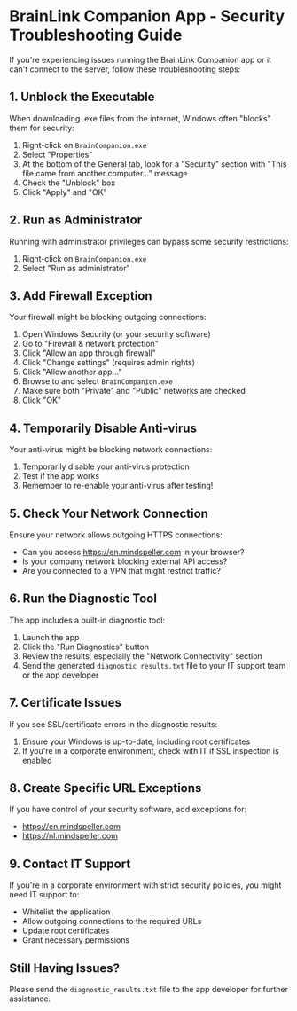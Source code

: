 # BrainLink Companion App - Security Troubleshooting Guide

If you're experiencing issues running the BrainLink Companion app or it can't connect to the server, follow these troubleshooting steps:

## 1. Unblock the Executable

When downloading .exe files from the internet, Windows often "blocks" them for security:

1. Right-click on `BrainCompanion.exe`
2. Select "Properties"
3. At the bottom of the General tab, look for a "Security" section with "This file came from another computer..." message
4. Check the "Unblock" box
5. Click "Apply" and "OK"

## 2. Run as Administrator

Running with administrator privileges can bypass some security restrictions:

1. Right-click on `BrainCompanion.exe`
2. Select "Run as administrator"

## 3. Add Firewall Exception

Your firewall might be blocking outgoing connections:

1. Open Windows Security (or your security software)
2. Go to "Firewall & network protection"
3. Click "Allow an app through firewall"
4. Click "Change settings" (requires admin rights)
5. Click "Allow another app..."
6. Browse to and select `BrainCompanion.exe`
7. Make sure both "Private" and "Public" networks are checked
8. Click "OK"

## 4. Temporarily Disable Anti-virus

Your anti-virus might be blocking network connections:

1. Temporarily disable your anti-virus protection
2. Test if the app works
3. Remember to re-enable your anti-virus after testing!

## 5. Check Your Network Connection

Ensure your network allows outgoing HTTPS connections:

- Can you access https://en.mindspeller.com in your browser?
- Is your company network blocking external API access?
- Are you connected to a VPN that might restrict traffic?

## 6. Run the Diagnostic Tool

The app includes a built-in diagnostic tool:

1. Launch the app
2. Click the "Run Diagnostics" button
3. Review the results, especially the "Network Connectivity" section
4. Send the generated `diagnostic_results.txt` file to your IT support team or the app developer

## 7. Certificate Issues

If you see SSL/certificate errors in the diagnostic results:

1. Ensure your Windows is up-to-date, including root certificates
2. If you're in a corporate environment, check with IT if SSL inspection is enabled

## 8. Create Specific URL Exceptions

If you have control of your security software, add exceptions for:
- https://en.mindspeller.com
- https://nl.mindspeller.com

## 9. Contact IT Support

If you're in a corporate environment with strict security policies, you might need IT support to:
- Whitelist the application
- Allow outgoing connections to the required URLs
- Update root certificates
- Grant necessary permissions

## Still Having Issues?

Please send the `diagnostic_results.txt` file to the app developer for further assistance.
